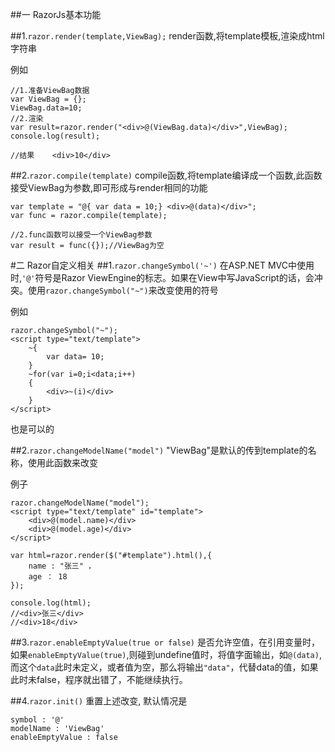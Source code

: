 ##一 RazorJs基本功能

##1.`razor.render(template,ViewBag);`
render函数,将template模板,渲染成html字符串

例如
    
    //1.准备ViewBag数据
    var ViewBag = {};
    ViewBag.data=10;
    //2.渲染
    var result=razor.render("<div>@(ViewBag.data)</div>",ViewBag);
    console.log(result);
    
    //结果    <div>10</div> 

##2.`razor.compile(template)`
compile函数,将template编译成一个函数,此函数接受ViewBag为参数,即可形成与render相同的功能

    var template = "@{ var data = 10;} <div>@(data)</div>";
    var func = razor.compile(template);
    
    //2.func函数可以接受一个ViewBag参数
    var result = func({});//ViewBag为空

#二 Razor自定义相关
##1.`razor.changeSymbol('~')`
在ASP.NET MVC中使用时,`'@'`符号是Razor ViewEngine的标志。如果在View中写JavaScript的话，会冲突。使用`razor.changeSymbol("~")`来改变使用的符号

例如

    razor.changeSymbol("~");
    <script type="text/template">
        ~{
            var data= 10;
        }
        ~for(var i=0;i<data;i++)
        {
            <div>~(i)</div>
        }
    </script>
也是可以的

##2.`razor.changeModelName("model")`
"ViewBag"是默认的传到template的名称，使用此函数来改变

例子
    
    razor.changeModelName("model");
    <script type="text/template" id="template">
        <div>@(model.name)</div>
        <div>@(model.age)</div>
    </script>

    var html=razor.render($("#template").html(),{
        name : "张三" ，
        age ： 18
    });
    
    console.log(html);
    //<div>张三</div>
    //<div>18</div>
##3.`razor.enableEmptyValue(true or false)`
是否允许空值，在引用变量时，如果`enableEmptyValue(true)`,则碰到undefine值时，将值字面输出，如`@(data)`,而这个`data`此时未定义，或者值为空，那么将输出`"data"`，代替data的值，如果此时未false，程序就出错了，不能继续执行。

##4.`razor.init()`
重置上述改变,
默认情况是
    
    symbol : '@'
    modelName : 'ViewBag'
    enableEmptyValue : false